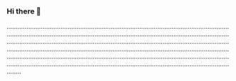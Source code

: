 ### Hi there 👋

................................................................................................................................................................................................................................................................................................................................................................................................................................................................................................................................................................................................................................................................................................................................................................................